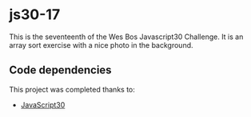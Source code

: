 # js30-17

This is the seventeenth of the Wes Bos Javascript30 Challenge. It is an array sort exercise with a nice photo in the background.

## Code dependencies

This project was completed thanks to:
- [JavaScript30][1]

[1]: https://javascript30.com/